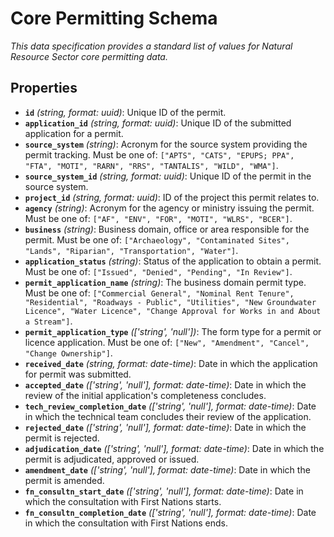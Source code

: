 # Core Permitting Schema

*This data specification provides a standard list of values for Natural Resource Sector core permitting data.*

## Properties

- **`id`** *(string, format: uuid)*: Unique ID of the permit.
- **`application_id`** *(string, format: uuid)*: Unique ID of the submitted application for a permit.
- **`source_system`** *(string)*: Acronym for the source system providing the permit tracking. Must be one of: `["APTS", "CATS", "EPUPS; PPA", "FTA", "MOTI", "RARN", "RRS", "TANTALIS", "WILD", "WMA"]`.
- **`source_system_id`** *(string, format: uuid)*: Unique ID of the permit in the source system.
- **`project_id`** *(string, format: uuid)*: ID of the project this permit relates to.
- **`agency`** *(string)*: Acronym for the agency or ministry issuing the permit. Must be one of: `["AF", "ENV", "FOR", "MOTI", "WLRS", "BCER"]`.
- **`business`** *(string)*: Business domain, office or area responsible for the permit. Must be one of: `["Archaeology", "Contaminated Sites", "Lands", "Riparian", "Transportation", "Water"]`.
- **`application_status`** *(string)*: Status of the application to obtain a permit. Must be one of: `["Issued", "Denied", "Pending", "In Review"]`.
- **`permit_application_name`** *(string)*: The business domain permit type. Must be one of: `["Commercial General", "Nominal Rent Tenure", "Residential", "Roadways - Public", "Utilities", "New Groundwater Licence", "Water Licence", "Change Approval for Works in and About a Stream"]`.
- **`permit_application_type`** *(['string', 'null'])*: The form type for a permit or licence application. Must be one of: `["New", "Amendment", "Cancel", "Change Ownership"]`.
- **`received_date`** *(string, format: date-time)*: Date in which the application for permit was submitted.
- **`accepted_date`** *(['string', 'null'], format: date-time)*: Date in which the review of the initial application's completeness concludes.
- **`tech_review_completion_date`** *(['string', 'null'], format: date-time)*: Date in which the technical team concludes their review of the application.
- **`rejected_date`** *(['string', 'null'], format: date-time)*: Date in which the permit is rejected.
- **`adjudication_date`** *(['string', 'null'], format: date-time)*: Date in which the permit is adjudicated, approved or issued.
- **`amendment_date`** *(['string', 'null'], format: date-time)*: Date in which the permit is amended.
- **`fn_consultn_start_date`** *(['string', 'null'], format: date-time)*: Date in which the consultation with First Nations starts.
- **`fn_consultn_completion_date`** *(['string', 'null'], format: date-time)*: Date in which the consultation with First Nations ends.
